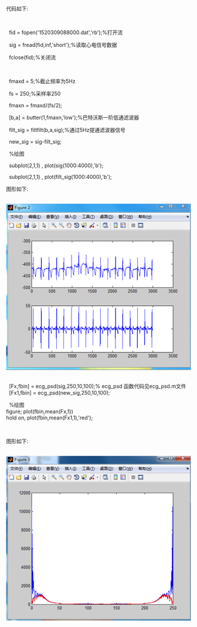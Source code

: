 <p>代码如下:</p><br>
<p>&nbsp;&nbsp;fid = fopen('1520309088000.dat','rb');%打开流<br></p>
<p>&nbsp;&nbsp;sig = fread(fid,inf,'short');%读取心电信号数据<br></p>
<p>&nbsp;&nbsp;fclose(fid);%关闭流<br></p>
<br>
<p>&nbsp;&nbsp;fmaxd = 5;%截止频率为5Hz<br></p>
<p>&nbsp;&nbsp;fs = 250;%采样率250<br></p>
<p>&nbsp;&nbsp;fmaxn = fmaxd/(fs/2);<br></p>
<p>&nbsp;&nbsp;[b,a] = butter(1,fmaxn,'low');%巴特沃斯一阶低通滤波器<br></p>
<p>&nbsp;&nbsp;filt_sig = filtfilt(b,a,sig);%通过5Hz提通滤波器信号<br></p>
<p>&nbsp;&nbsp;new_sig = sig-filt_sig;<br></p>
<p>&nbsp;&nbsp;%绘图<br></p>
<p>&nbsp;&nbsp;subplot(2,1,1) , plot(sig(1000:4000),'b');<br></p>
<p>&nbsp;&nbsp;subplot(2,1,1) , plot(filt_sig(1000:4000),'b');<br></p>
<p>图形如下:</p><br>
<img src="./1.jpg"/>
<br>
<br>
<p>&nbsp;&nbsp;[Fx,fbin] = ecg_psd(sig,250,10,100);% ecg_psd 函数代码见ecg_psd.m文件<br>
   &nbsp;&nbsp;[Fx1,fbin] = ecg_psd(new_sig,250,10,100);<br></p>
<p>&nbsp;&nbsp;%绘图<br>
   figure;  plot(fbin,mean(Fx,1))<br>
         hold on, plot(fbin,mean(Fx1,1),'red');<br>
</p><br>
 <p>图形如下:</p><br>
<img src="./滤波与原始信号频域分析对比图.png"/>
